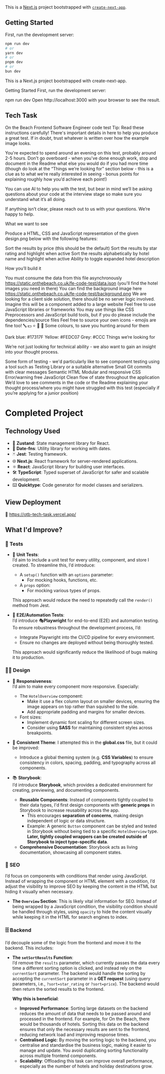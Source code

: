 This is a [Next.js](https://nextjs.org) project bootstrapped with [`create-next-app`](https://nextjs.org/docs/app/api-reference/cli/create-next-app).

## Getting Started

First, run the development server:

```bash
npm run dev
# or
yarn dev
# or
pnpm dev
# or
bun dev
```

This is a Next.js project bootstrapped with create-next-app.

Getting Started First, run the development server:

npm run dev Open http://localhost:3000 with your browser to see the result.

## Tech Task

On the Beach Frontend Software Engineer code test Tip: Read these instructions carefully! There's important details in here to help you produce a great test. If in doubt, trust whatever is written over how the example image looks.

You're expected to spend around an evening on this test, probably around 2-5 hours. Don't go overboard - when you've done enough work, stop and document in the Readme what else you would do if you had more time (though do look at the “Things we’re looking for” section below - this is a clue as to what we’re really interested in seeing - bonus points for explaining roughly how you’d achieve each point!)

You can use AI to help you with the test, but bear in mind we’ll be asking questions about your code at the interview stage so make sure you understand what it’s all doing.

If anything isn’t clear, please reach out to us with your questions. We’re happy to help.

What we want to see

Produce a HTML, CSS and JavaScript representation of the given design.png below with the following features:

Sort the results by price (this should be the default) Sort the results by star rating and highlight when active Sort the results alphabetically by hotel name and highlight when active Ability to toggle expanded hotel description

How you’ll build it

You must consume the data from this file asynchronously https://static.onthebeach.co.uk/fe-code-test/data.json (you'll find the hotel images you need in there) You can find the background image here https://static.onthebeach.co.uk/fe-code-test/background.png We are looking for a client side solution, there should be no server logic involved. Imagine this will be a component added to a large website Feel free to use JavaScript libraries or frameworks You may use things like CSS Preprocessors and JavaScript build tools, but if you do please include the dependencies/source files Feel free to source your own icons - emojis are fine too! 🔤 💵 ⭐️ 🔽 🔼 Some colours, to save you hunting around for them

Dark blue: #17317F Yellow: #FEDC07 Grey: #CCC Things we’re looking for

We’re not just looking for technical ability - we also want to gain an insight into your thought process.

Some form of testing - we'd particularly like to see component testing using a tool such as Testing Library or a suitable alternative Small Git commits with clear messages Semantic HTML Modular and responsive CSS Error/warning free JavaScript Clean flow of state throughout the application We’d love to see comments in the code or the Readme explaining your thought process/where you might have struggled with this test (especially if you’re applying for a junior position)

# Completed Project

## Technology Used

- 🐻 **Zustand**: State management library for React.
- 📅 **Date-fns**: Utility library for working with dates.
- 🃏 **Jest**: Testing framework.
- 🌐 **Next.js**: React framework for server-rendered applications.
- ⚛️ **React**: JavaScript library for building user interfaces.
- 🛠️ **TypeScript**: Typed superset of JavaScript for safer and scalable development.
- ⌨️ **Quicktype**: Code generator for model classes and serializers.

## View Deployment

🚀 https://otb-tech-task.vercel.app/

## What I'd Improve?

### 🔬 Tests

- 🧪 **Unit Tests**:  
  I’d aim to include a unit test for every utility, component, and store I created. To streamline this, I’d introduce:

  - A `setup()` function with an `options` parameter:
    - For mocking hooks, functions, etc.
  - A `props` option:
    - For mocking various types of props.

  This approach would reduce the need to repeatedly call the `render()` method from Jest.

- 🧪 **E2E/Automation Tests**:  
  I’d introduce 🎭**Playwright** for end-to-end (E2E) and automation testing. To ensure robustness throughout the development process, I’d:

  - Integrate Playwright into the CI/CD pipeline for every environment.
  - Ensure no changes are deployed without being thoroughly tested.

  This approach would significantly reduce the likelihood of bugs making it to production.

### 🧑‍🎨 Design

- 🍥 **Responsiveness**:  
  I’d aim to make every component more responsive. Especially:

  - The `HotelOverview` component:
    - Make it use a flex column layout on smaller devices, ensuring the image appears on top rather than squished to the side.
    - Add appropriate padding and margins for smaller devices.
  - Font sizes:
    - Implement dynamic font scaling for different screen sizes.
    - Consider using **SASS** for maintaining consistent styles across breakpoints.

- 🎨 **Consistent Theme**:
  I attempted this in the **global.css** file, but it could be improved:

  - Introduce a global theming system (e.g. **CSS Variables**) to ensure consistency in colors, spacing, padding, and typography across all components.

- 📚 **Storybook**:  
  I’d introduce **Storybook**, which provides a dedicated environment for creating, previewing, and documenting components.

  - **Reusable Components**: Instead of components tightly coupled to their data types, I'd first design components with **generic props** in Storybook to increase reusability across the app.
    - This encourages **separation of concerns**, making design independent of logic or data structure.
    - Example: A generic `Button` component can be styled and tested in Storybook without being tied to a specific `HotelOverview` type. **Later, tightly coupled wrappers can be created outside of Storybook to inject type-specific data**.
  - **Comprehensive Documentation**: Storybook acts as living documentation, showcasing all component states.

### 🔎 SEO

I’d focus on components with conditions that render using JavaScript. Instead of wrapping the component or HTML element with a condition, I’d adjust the visibility to improve SEO by keeping the content in the HTML but hiding it visually when necessary.

- **The `Overview` Section**: This is likely vital information for SEO. Instead of being wrapped by a JavaScript condition, the visibility condition should be handled through styles, using `opacity` to hide the content visually while keeping it in the HTML for search engines to index.

### 🗄️ Backend

I’d decouple some of the logic from the frontend and move it to the backend. This includes:

- **The `setSortResults` Function**:  
  I’d remove the `results` parameter, which currently passes the data every time a different sorting option is clicked, and instead rely on the `currentSort` parameter. The backend would handle the sorting by accepting the `currentSort` parameter in a **GET request** (using query parameters, i.e., `?sort=star_rating` or `?sort=price`). The backend would then return the sorted results to the frontend.

  **Why this is beneficial**:

  - **Improved Performance**: Sorting large datasets on the backend reduces the amount of data that needs to be passed around and processed in the frontend. For example, for On the Beach, there would be thousands of hotels. Sorting this data on the backend ensures that only the necessary results are sent to the frontend, reducing network load and improving response times.
  - **Centralised Logic**: By moving the sorting logic to the backend, you centralise and standardise the business logic, making it easier to manage and update. You avoid duplicating sorting functionality across multiple frontend components.
  - **Scalability**: Offloading this task can improve overall performance, especially as the number of hotels and holiday destinations grow.